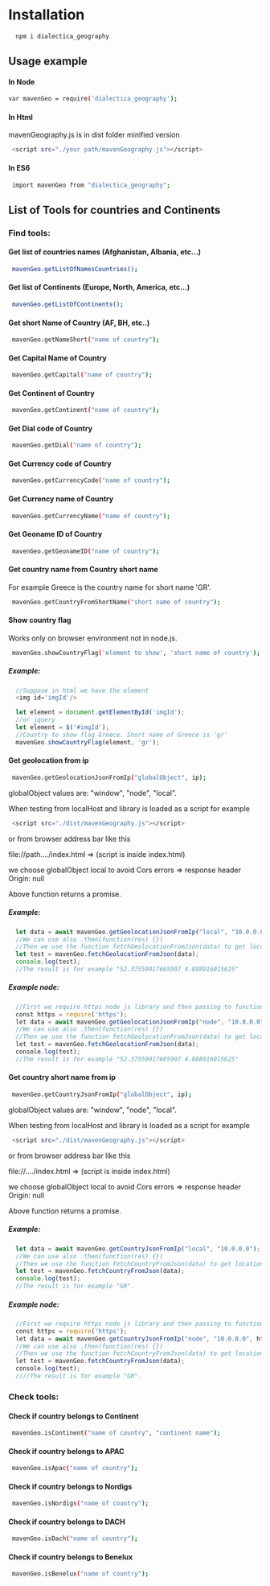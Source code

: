 # Installation
```sh
  npm i dialectica_geography
```

## Usage example
#### In Node
```sh
var mavenGeo = require('dialectica_geography');
```
#### In Html

mavenGeography.js is in dist folder minified version
```sh
 <script src="./your path/mavenGeography.js"></script>
```  
#### In ES6
```sh
 import mavenGeo from "dialectica_geography";
```  
## List of Tools for countries and Continents

### Find tools:
#### Get list of countries names (Afghanistan, Albania, etc...)
```sh
 mavenGeo.getListOfNamesCountries();
```  

#### Get list of Continents (Europe, North, America, etc...)
```sh
 mavenGeo.getListOfContinents();
```  

#### Get short Name of Country (AF, BH, etc..)
```sh
 mavenGeo.getNameShort("name of country");
```  

#### Get Capital Name of Country
```sh
 mavenGeo.getCapital("name of country");
```  

#### Get Continent of Country
```sh
 mavenGeo.getContinent("name of country");
```  

#### Get Dial code of Country
```sh
 mavenGeo.getDial("name of country");
```  

#### Get Currency code of Country
```sh
 mavenGeo.getCurrencyCode("name of country");
```  

#### Get Currency name of Country
```sh
 mavenGeo.getCurrencyName("name of country");
```  

#### Get Geoname ID  of Country
```sh
 mavenGeo.getGeonameID("name of country");
```  

#### Get country name  from Country short name
For example Greece is the country name for short name 'GR'.
```sh
 mavenGeo.getCountryFromShortName("short name of country");
```  

#### Show country flag
Works only on browser environment not in node.js.
```sh
 mavenGeo.showCountryFlag('element to show', 'short name of country');
```  
##### Example:
```js
  //Suppose in html we have the element
  <img id='imgId'/>

  let element = document.getElementById('imgId');
  //or jquery
  let element = $('#imgId');
  //Country to show flag Greece. Short name of Greece is 'gr'
  mavenGeo.showCountryFlag(element, 'gr');
```  

#### Get geolocation from ip
```sh
 mavenGeo.getGeolocationJsonFromIp("globalObject", ip);
```  
globalObject values are: "window", "node", "local".

When testing from localHost and library is loaded as a script for example

```sh
 <script src="./dist/mavenGeography.js"></script>
```  

or from browser address bar like this

file://path..../index.html => (script is inside index.html)

we choose globalObject local to avoid Cors errors => response header Origin: null

Above function returns a promise.
##### Example:
```js
  let data = await mavenGeo.getGeolocationJsonFromIp("local", "10.0.0.0");
  //We can use also .then(function(res) {})
  //Then we use the function fetchGeolocationFromJson(data) to get location
  let test = mavenGeo.fetchGeolocationFromJson(data);
  console.log(test);
  //The result is for example "52.37559917665907 4.888916015625"
```  
##### Example node:
```js
  //First we require https node js library and then passing to function
  const https = require('https');
  let data = await mavenGeo.getGeolocationJsonFromIp("node", "10.0.0.0", https);
  //We can use also .then(function(res) {})
  //Then we use the function fetchGeolocationFromJson(data) to get location
  let test = mavenGeo.fetchGeolocationFromJson(data);
  console.log(test);
  //The result is for example "52.37559917665907 4.888916015625"
```  

#### Get country short name  from ip
```sh
 mavenGeo.getCountryJsonFromIp("globalObject", ip);
```  
globalObject values are: "window", "node", "local".

When testing from localHost and library is loaded as a script for example

```sh
 <script src="./dist/mavenGeography.js"></script>
```  

or from browser address bar like this

file://..../index.html   => (script is inside index.html)

we choose globalObject local to avoid Cors errors => response header Origin: null

Above function returns a promise.
##### Example:
```js
  let data = await mavenGeo.getCountryJsonFromIp("local", "10.0.0.0");
  //We can use also .then(function(res) {})
  //Then we use the function fetchCountryFromJson(data) to get location
  let test = mavenGeo.fetchCountryFromJson(data);
  console.log(test);
  //The result is for example "GR".
```  
##### Example node:
```js
  //First we require https node js library and then passing to function
  const https = require('https');
  let data = await mavenGeo.getCountryJsonFromIp("node", "10.0.0.0", https);
  //We can use also .then(function(res) {})
  //Then we use the function fetchCountryFromJson(data) to get location
  let test = mavenGeo.fetchCountryFromJson(data);
  console.log(test);
  ////The result is for example "GR".
```  

### Check tools:
#### Check if country belongs to Continent
```sh
 mavenGeo.isContinent("name of country", "continent name");
```  
#### Check if country belongs to APAC
```sh
 mavenGeo.isApac("name of country");
```
#### Check if country belongs to Nordigs
```sh
 mavenGeo.isNordigs("name of country");
```
#### Check if country belongs to DACH
```sh
 mavenGeo.isDach("name of country");
```
#### Check if country belongs to Benelux
```sh
 mavenGeo.isBenelux("name of country");
```
